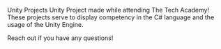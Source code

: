 Unity Projects
Unity Project made while attending The Tech Academy!
These projects serve to display competency in the C# language and the usage of the Unity Engine.

Reach out if you have any questions!
